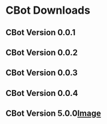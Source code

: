 # CBot Downloads
## CBot Version 0.0.1
## CBot Version 0.0.2
## CBot Version 0.0.3
## CBot Version 0.0.4
## CBot Version 5.0.0[Image](https://toggle.awsapps.com/workdocs/index.html#/share/document/e4f2cc218bc54d59e440900bca41c7de15fb73c235fb6075322d34725bbc0c7a)
